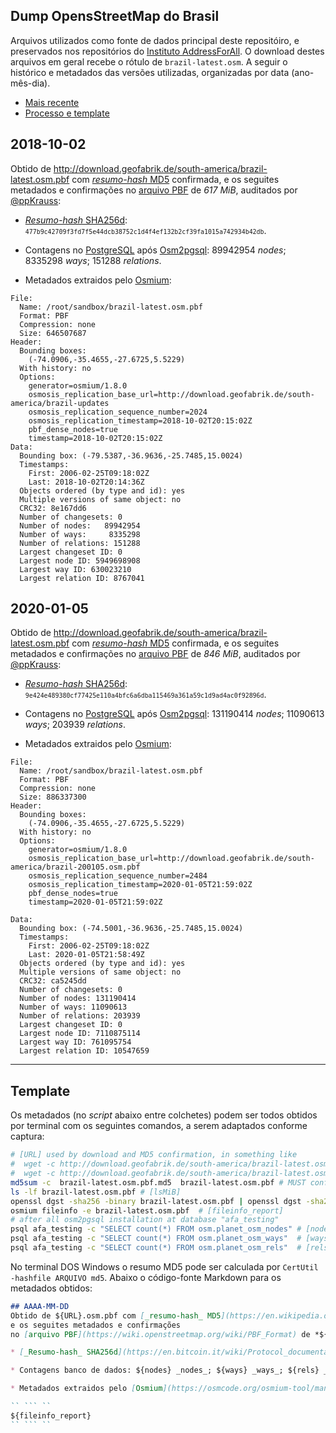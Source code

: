 ## Dump OpensStreetMap do Brasil
Arquivos utilizados como fonte de dados principal deste repositóiro,
e preservados nos repositórios do [Instituto AddressForAll](https://github.com/AddressForAll/digital-preservartion-BR). 
O download destes arquivos em geral  recebe o rótulo de `brazil-latest.osm`. 
A seguir o histórico e metadados das versões utilizadas, organizadas por data (ano-mês-dia).

* [Mais recente](#2020-01-05)
* [Processo e template](#Template)

## 2018-10-02
Obtido de http://download.geofabrik.de/south-america/brazil-latest.osm.pbf com [_resumo-hash_ MD5](https://en.wikipedia.org/wiki/MD5) confirmada, e os seguites metadados e confirmações no [arquivo PBF](https://wiki.openstreetmap.org/wiki/PBF_Format) de *617 MiB*, auditados por [@ppKrauss](data/data_auditor.csv):

* [_Resumo-hash_ SHA256d](https://en.bitcoin.it/wiki/Protocol_documentation#Hashes): <small><code>477b9c42709f3fd7f5e44dcb38752c1d4f4ef132b2cf39fa1015a742934b42db</code></small>.

* Contagens no [PostgreSQL](https://en.wikipedia.org/wiki/PostgreSQL) após [Osm2pgsql](https://wiki.openstreetmap.org/wiki/Osm2pgsql): 89942954 _nodes_; 8335298 _ways_; 151288 _relations_.

* Metadados extraidos pelo [Osmium](https://osmcode.org/osmium-tool/manual.html):

```
File:
  Name: /root/sandbox/brazil-latest.osm.pbf
  Format: PBF
  Compression: none
  Size: 646507687
Header:
  Bounding boxes:
    (-74.0906,-35.4655,-27.6725,5.5229)
  With history: no
  Options:
    generator=osmium/1.8.0
    osmosis_replication_base_url=http://download.geofabrik.de/south-america/brazil-updates
    osmosis_replication_sequence_number=2024
    osmosis_replication_timestamp=2018-10-02T20:15:02Z
    pbf_dense_nodes=true
    timestamp=2018-10-02T20:15:02Z
Data:
  Bounding box: (-79.5387,-36.9636,-25.7485,15.0024)
  Timestamps:
    First: 2006-02-25T09:18:02Z
    Last: 2018-10-02T20:14:36Z
  Objects ordered (by type and id): yes
  Multiple versions of same object: no
  CRC32: 8e167dd6
  Number of changesets: 0
  Number of nodes:   89942954
  Number of ways:     8335298
  Number of relations: 151288
  Largest changeset ID: 0
  Largest node ID: 5949698908
  Largest way ID: 630023210
  Largest relation ID: 8767041
```

## 2020-01-05
Obtido de http://download.geofabrik.de/south-america/brazil-latest.osm.pbf com [_resumo-hash_ MD5](https://en.wikipedia.org/wiki/MD5) confirmada, e os seguites metadados e confirmações no [arquivo PBF](https://wiki.openstreetmap.org/wiki/PBF_Format) de *846 MiB*, auditados por [@ppKrauss](data/data_auditor.csv):

* [_Resumo-hash_ SHA256d](https://en.bitcoin.it/wiki/Protocol_documentation#Hashes): <small><code>9e424e489380cf77425e110a4bfc6a6dba115469a361a59c1d9ad4ac0f92896d</code></small>.

* Contagens no [PostgreSQL](https://en.wikipedia.org/wiki/PostgreSQL) após [Osm2pgsql](https://wiki.openstreetmap.org/wiki/Osm2pgsql): 131190414 _nodes_; 11090613 _ways_; 203939 _relations_.

* Metadados extraidos pelo [Osmium](https://osmcode.org/osmium-tool/manual.html):

```
File:
  Name: /root/sandbox/brazil-latest.osm.pbf
  Format: PBF
  Compression: none
  Size: 886337300
Header:
  Bounding boxes:
    (-74.0906,-35.4655,-27.6725,5.5229)
  With history: no
  Options:
    generator=osmium/1.8.0
    osmosis_replication_base_url=http://download.geofabrik.de/south-america/brazil-200105.osm.pbf
    osmosis_replication_sequence_number=2484
    osmosis_replication_timestamp=2020-01-05T21:59:02Z
    pbf_dense_nodes=true
    timestamp=2020-01-05T21:59:02Z

Data:
  Bounding box: (-74.5001,-36.9636,-25.7485,15.0024)
  Timestamps:
    First: 2006-02-25T09:18:02Z
    Last: 2020-01-05T21:58:49Z
  Objects ordered (by type and id): yes
  Multiple versions of same object: no
  CRC32: ca5245dd
  Number of changesets: 0
  Number of nodes: 131190414
  Number of ways: 11090613
  Number of relations: 203939
  Largest changeset ID: 0
  Largest node ID: 7110875114
  Largest way ID: 761095754
  Largest relation ID: 10547659
```

----- 

## Template
Os metadados (no _script_ abaixo entre colchetes) podem ser todos obtidos por terminal com os seguintes comandos, a serem adaptados conforme captura:
```bash
# [URL] used by download and MD5 confirmation, in something like
#  wget -c http://download.geofabrik.de/south-america/brazil-latest.osm.pbf
#  wget -c http://download.geofabrik.de/south-america/brazil-latest.osm.pbf.md5
md5sum -c  brazil-latest.osm.pbf.md5  brazil-latest.osm.pbf # MUST confirm to use this template!
ls -lf brazil-latest.osm.pbf # [lsMiB]
openssl dgst -sha256 -binary brazil-latest.osm.pbf | openssl dgst -sha256  # [sha256d]
osmium fileinfo -e brazil-latest.osm.pbf  # [fileinfo_report]
# after all osm2pgsql installation at database "afa_testing"
psql afa_testing -c "SELECT count(*) FROM osm.planet_osm_nodes" # [nodes]
psql afa_testing -c "SELECT count(*) FROM osm.planet_osm_ways"  # [ways]
psql afa_testing -c "SELECT count(*) FROM osm.planet_osm_rels"  # [rels]
```
No terminal DOS Windows o resumo MD5 pode ser calculada por `CertUtil -hashfile ARQUIVO md5`.
Abaixo o código-fonte Markdown para os metadados obtidos:

```markdown
## AAAA-MM-DD
Obtido de ${URL}.osm.pbf com [_resumo-hash_ MD5](https://en.wikipedia.org/wiki/MD5) confirmado, 
e os seguites metadados e confirmações 
no [arquivo PBF](https://wiki.openstreetmap.org/wiki/PBF_Format) de *${lsMiB} MiB*:

* [_Resumo-hash_ SHA256d](https://en.bitcoin.it/wiki/Protocol_documentation#Hashes): <small> `${sha256d}`</small>.

* Contagens banco de dados: ${nodes} _nodes_; ${ways} _ways_; ${rels} _relations_.

* Metadados extraidos pelo [Osmium](https://osmcode.org/osmium-tool/manual.html):

`` ``` ``
${fileinfo_report}
`` ``` ``
```

